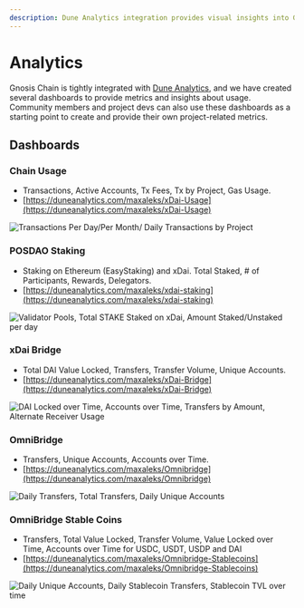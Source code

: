 ```yaml
---
description: Dune Analytics integration provides visual insights into GC usage
---
```


# Analytics

Gnosis Chain is tightly integrated with [Dune Analytics](../../for-developers/developer-resources/dune-analytics.md), and we have created several dashboards to provide metrics and insights about usage. Community members and project devs can also use these dashboards as a starting point to create and provide their own project-related metrics.

## Dashboards

### Chain Usage

* Transactions, Active Accounts, Tx Fees, Tx by Project, Gas Usage.
* &#x20;[https://duneanalytics.com/maxaleks/xDai-Usage](https://duneanalytics.com/maxaleks/xDai-Usage)

![Transactions Per Day/Per Month/ Daily Transactions by Project](../../.gitbook/assets/xDai-usage-1.png)

### POSDAO Staking&#x20;

* Staking on Ethereum (EasyStaking) and xDai. Total Staked, # of Participants, Rewards, Delegators.&#x20;
* &#x20;[https://duneanalytics.com/maxaleks/xdai-staking](https://duneanalytics.com/maxaleks/xdai-staking)

![Validator Pools, Total STAKE Staked on xDai, Amount Staked/Unstaked per day](../../.gitbook/assets/xDai-staking.png)

### xDai Bridge

* Total DAI Value Locked, Transfers, Transfer Volume, Unique Accounts.
* [https://duneanalytics.com/maxaleks/xDai-Bridge](https://duneanalytics.com/maxaleks/xDai-Bridge)

![DAI Locked over Time, Accounts over Time, Transfers by Amount, Alternate Receiver Usage](../../.gitbook/assets/xDai-bridge.png)

### OmniBridge

* Transfers, Unique Accounts, Accounts over Time.
* [https://duneanalytics.com/maxaleks/Omnibridge](https://duneanalytics.com/maxaleks/Omnibridge)

![Daily Transfers, Total Transfers, Daily Unique Accounts](../../.gitbook/assets/omnibridge.png)

### OmniBridge Stable Coins

* Transfers, Total Value Locked, Transfer Volume, Value Locked over Time, Accounts over Time for USDC, USDT, USDP and DAI
* [https://duneanalytics.com/maxaleks/Omnibridge-Stablecoins](https://duneanalytics.com/maxaleks/Omnibridge-Stablecoins)

![Daily Unique Accounts, Daily Stablecoin Transfers, Stablecoin TVL over time](../../.gitbook/assets/stablecoins.png)



